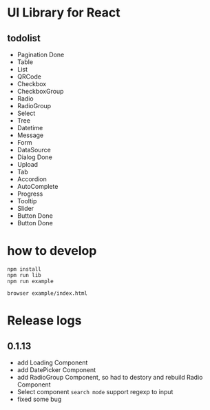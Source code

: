 # UI Library for React

## todolist

* Pagination Done
* Table
* List
* QRCode
* Checkbox
* CheckboxGroup
* Radio
* RadioGroup
* Select
* Tree
* Datetime
* Message
* Form
* DataSource
* Dialog Done
* Upload
* Tab
* Accordion
* AutoComplete
* Progress
* Tooltip
* Slider
* Button Done
* Button Done

# how to develop

```
npm install
npm run lib
npm run example

browser example/index.html
```

# Release logs

## 0.1.13

* add Loading Component
* add DatePicker Component
* add RadioGroup Component, so had to destory and rebuild Radio Component
* Select component ```search mode``` support regexp to input
* fixed some bug

